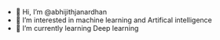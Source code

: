 - 👋 Hi, I’m @abhijithjanardhan
- 👀 I’m interested in machine learning and Artifical intelligence
- 🌱 I’m currently learning Deep learning

<!---
abhijithjanardhan/abhijithjanardhan is a ✨ special ✨ repository because its `README.md` (this file) appears on your GitHub profile.
You can click the Preview link to take a look at your changes.
--->
